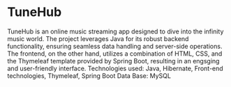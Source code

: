 # TuneHub
TuneHub is an online music streaming app designed to dive into the infinity music world. The project leverages Java for its robust
backend functionality, ensuring seamless data handling and server-side operations. The frontend, on the other hand, utilizes a
combination of HTML, CSS, and the Thymeleaf template provided by Spring Boot, resulting in an engsging and user-friendly
interface.
Technologies used: Java, Hibernate, Front-end technologies, Thymeleaf, Spring Boot
Data Base: MySQL
